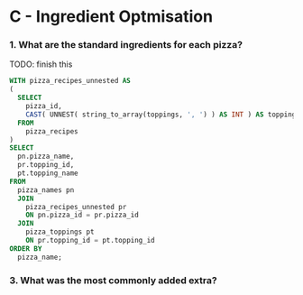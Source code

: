 # C - Ingredient Optmisation

### 1. What are the standard ingredients for each pizza?
TODO: finish this
```sql
WITH pizza_recipes_unnested AS 
(
  SELECT
    pizza_id,
    CAST( UNNEST( string_to_array(toppings, ', ') ) AS INT ) AS topping_id 
  FROM
    pizza_recipes 
)
SELECT
  pn.pizza_name,
  pr.topping_id,
  pt.topping_name 
FROM
  pizza_names pn 
  JOIN
    pizza_recipes_unnested pr 
    ON pn.pizza_id = pr.pizza_id 
  JOIN
    pizza_toppings pt 
    ON pr.topping_id = pt.topping_id
ORDER BY
  pizza_name;
```

### 3. What was the most commonly added extra?
